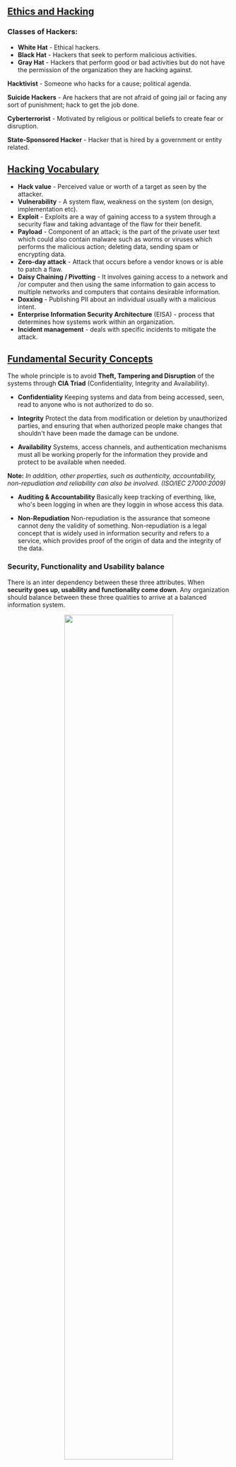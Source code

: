 ## <u>Ethics and Hacking</u>

### Classes of Hackers:

- **White Hat** - Ethical hackers.
- **Black Hat** - Hackers that seek to perform malicious activities.
- **Gray Hat** - Hackers that perform good or bad activities but do not have the permission of the organization they are hacking against.

**Hacktivist** - Someone who hacks for a cause; political agenda.

**Suicide Hackers** - Are hackers that are not afraid of going jail or facing any sort of punishment; hack to get the job done.

**Cyberterrorist** - Motivated by religious or political beliefs to create fear or disruption.

**State-Sponsored Hacker** - Hacker that is hired by a government or entity related.

## <u>Hacking Vocabulary</u>

- **Hack value** - Perceived value or worth of a target as seen by the attacker.
- **Vulnerability** - A system flaw, weakness on the system (on design, implementation etc).
- **Exploit** - Exploits are a way of gaining access to a system through a security flaw and taking advantage of the flaw for their benefit.
- **Payload** - Component of an attack; is the part of the private user text which could also contain malware such as worms or viruses which performs the malicious action; deleting data, sending spam or encrypting data.
- **Zero-day attack** - Attack that occurs before a vendor knows or is able to patch a flaw.
- **Daisy Chaining / Pivotting** - It involves gaining access to a network and /or computer and then using the same information to gain access to multiple networks and computers that contains desirable information. 
- **Doxxing** - Publishing PII about an individual usually with a malicious intent.
- **Enterprise Information Security Architecture** (EISA) - process that determines how systems work within an organization.
- **Incident management** - deals with specific incidents to mitigate the attack.

## <u> Fundamental Security Concepts </u>
The whole principle is to avoid **Theft, Tampering and Disruption** of the systems through **CIA Triad** (Confidentiality, Integrity and Availability).

- **Confidentiality**
Keeping systems and data from being accessed, seen, read to anyone who is not authorized to do so.

- **Integrity**
Protect the data from modification or deletion by unauthorized parties, and ensuring that when authorized people make changes that shouldn't have been made the damage can be undone.

- **Availability**
Systems, access channels, and authentication mechanisms must all be working properly for the information they provide and protect to be available when needed.

**Note:** *In addition, other properties, such as authenticity, accountability, non-repudiation and reliability can also be involved. (ISO/IEC 27000:2009)*

- **Auditing & Accountability**
Basically keep tracking of everthing, like, who's been logging in when are they loggin in whose access this data.

- **Non-Repudiation**
Non-repudiation is the assurance that someone cannot deny the validity of something. Non-repudiation is a legal concept that is widely used in information security and refers to a service, which provides proof of the origin of data and the integrity of the data.

### **Security, Functionality and Usability balance**

There is an inter dependency between these three attributes. When **security goes up, usability and functionality come down**. Any organization should balance between these three qualities to arrive at a balanced information system.

<p align="center">
<img width="70%" src="https://gist.githubusercontent.com/Samsar4/62886aac358c3d484a0ec17e8eb11266/raw/f14455ed4def635e1bc93b85657f43dbbf4a3127/triad2.png">
</p>

## <u> Attack Types and Vectors </u>

- **Vectors**
    - **APT - Advanced Persistent Threats**
        - An advanced persistent threat is a stealthy threat actor, typically a nation state or state-sponsored group, which gains unauthorized access to a computer network and remains undetected for an extended period.
    - **Botnets**
        - Huge network of compromised hosts. (used for DDoS).
    - **Cloud computing**
    - **Insider attacks**
        - Disgruntled employee can damage assets from inside.
    - **Mobile threats**
    - **Viruses, worms, and malware**

- **Types** - Attacks are looking for vulnerabilities on:
    - **Operating systems**
    - **Misconfigurations**
    - **Application level**
    - **Shrinkwrap / defaults**
        - Default configurations out of the box: e.g. - Default passwords etc